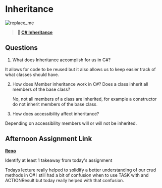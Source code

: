 # Inheritance

![replace_me](https://codeworks.blob.core.windows.net/public/assets/img/illustrations/placeholder.svg)

> **📖 [C# Inheritance](https://codeworksacademy.com/fs-student-guide/resources/wk10/04-Inheritance)**

## Questions

1. What does Inheritance accomplish for us in C#?

It allows for code to be reused but it also allows us to keep easier track of what classes should have.

2. How does Member inheritance work in C#? Does a class inherit all members of the base class?

    No, not all members of a class are inherited, for example a constructor do not inherit members of the base class.

3. How does accessibility affect inheritance?

Depending on accessibility members will or will not be inherited.

    



## Afternoon Assignment Link

**[Repo](https://github.com/DiegoDomingu3z/All_Spice)**

Identify at least 1 takeaway from today's assignment

Todays lecture really helped to solidify a better understanding of our crud methods in C# I still had a bit of confusion when to use TASK with and ACTIONResult but today really helped with that confusion.


